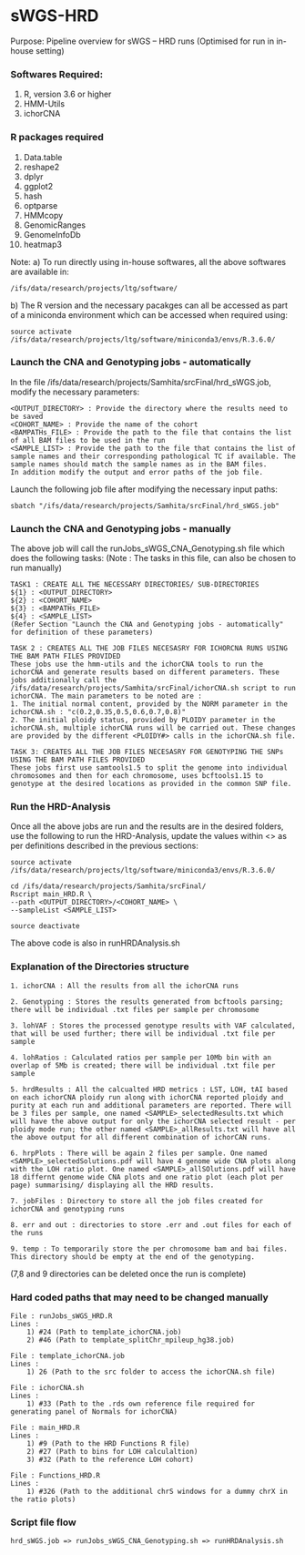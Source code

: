# sWGS-HRD

Purpose: Pipeline overview for sWGS – HRD runs
(Optimised for run in in-house setting)

### Softwares Required:
1. R, version 3.6 or higher
2. HMM-Utils
3. ichorCNA

### R packages required
1. Data.table
2. reshape2
3. dplyr
4. ggplot2
5. hash
6. optparse
7. HMMcopy
8. GenomicRanges
9. GenomeInfoDb
10. heatmap3

Note: 
a) To run directly using in-house softwares, all the above softwares are available in:

    /ifs/data/research/projects/ltg/software/
    
b) The R version and the necessary pacakges can all be accessed as part of a miniconda environment which can be accessed when required using: 

    source activate /ifs/data/research/projects/ltg/software/miniconda3/envs/R.3.6.0/

### Launch the CNA and Genotyping jobs - automatically
In the file /ifs/data/research/projects/Samhita/srcFinal/hrd_sWGS.job, modify the necessary parameters:

    <OUTPUT_DIRECTORY> : Provide the directory where the results need to be saved
    <COHORT_NAME> : Provide the name of the cohort 
    <BAMPATHs_FILE> : Provide the path to the file that contains the list of all BAM files to be used in the run
    <SAMPLE_LIST> : Provide the path to the file that contains the list of sample names and their corresponding pathological TC if available. The sample names should match the sample names as in the BAM files.
    In addition modify the output and error paths of the job file.

Launch the following job file after modifying the necessary input paths:

    sbatch "/ifs/data/research/projects/Samhita/srcFinal/hrd_sWGS.job"

### Launch the CNA and Genotyping jobs - manually
The above job will call the runJobs_sWGS_CNA_Genotyping.sh file which does the following tasks:
(Note : The tasks in this file, can also be chosen to run manually)

    TASK1 : CREATE ALL THE NECESSARY DIRECTORIES/ SUB-DIRECTORIES
    ${1} : <OUTPUT_DIRECTORY>
    ${2} : <COHORT_NAME>
    ${3} : <BAMPATHs_FILE>
    ${4} : <SAMPLE_LIST>
    (Refer Section "Launch the CNA and Genotyping jobs - automatically" for definition of these parameters)

    TASK 2 : CREATES ALL THE JOB FILES NECESASRY FOR ICHORCNA RUNS USING THE BAM PATH FILES PROVIDED
    These jobs use the hmm-utils and the ichorCNA tools to run the ichorCNA and generate results based on different parameters. These jobs additionally call the /ifs/data/research/projects/Samhita/srcFinal/ichorCNA.sh script to run ichorCNA. The main parameters to be noted are : 
    1. The initial normal content, provided by the NORM parameter in the ichorCNA.sh : "c(0.2,0.35,0.5,0.6,0.7,0.8)"
    2. The initial ploidy status, provided by PLOIDY parameter in the ichorCNA.sh, multiple ichorCNA runs will be carried out. These changes are provided by the different <PLOIDY#> calls in the ichorCNA.sh file.
    
    TASK 3: CREATES ALL THE JOB FILES NECESASRY FOR GENOTYPING THE SNPs USING THE BAM PATH FILES PROVIDED
    These jobs first use samtools1.5 to split the genome into individual chromosomes and then for each chromosome, uses bcftools1.15 to genotype at the desired locations as provided in the common SNP file. 
    
### Run the HRD-Analysis
Once all the above jobs are run and the results are in the desired folders, use the following to run the HRD-Analysis, update the values within <> as per definitions described in the previous sections:

    source activate /ifs/data/research/projects/ltg/software/miniconda3/envs/R.3.6.0/

    cd /ifs/data/research/projects/Samhita/srcFinal/
    Rscript main_HRD.R \
    --path <OUTPUT_DIRECTORY>/<COHORT_NAME> \
    --sampleList <SAMPLE_LIST>

    source deactivate

The above code is also in runHRDAnalysis.sh

### Explanation of the Directories structure

    1. ichorCNA : All the results from all the ichorCNA runs
    
    2. Genotyping : Stores the results generated from bcftools parsing; there will be individual .txt files per sample per chromosome

    3. lohVAF : Stores the processed genotype results with VAF calculated, that will be used further; there will be individual .txt file per sample

    4. lohRatios : Calculated ratios per sample per 10Mb bin with an overlap of 5Mb is created; there will be individual .txt file per sample

    5. hrdResults : All the calcualted HRD metrics : LST, LOH, tAI based on each ichorCNA ploidy run along with ichorCNA reported ploidy and purity at each run and additional parameters are reported. There will be 3 files per sample, one named <SAMPLE>_selectedResults.txt which will have the above output for only the ichorCNA selected result - per ploidy mode run; the other named <SAMPLE>_allResults.txt will have all the above output for all different combination of ichorCAN runs.

    6. hrpPlots : There will be again 2 files per sample. One named <SAMPLE>_selectedSolutions.pdf will have 4 genome wide CNA plots along with the LOH ratio plot. One named <SAMPLE>_allSOlutions.pdf will have 18 differnt genome wide CNA plots and one ratio plot (each plot per page) summarising/ displaying all the HRD results.

    7. jobFiles : Directory to store all the job files created for ichorCNA and genotyping runs

    8. err and out : directories to store .err and .out files for each of the runs

    9. temp : To temporarily store the per chromosome bam and bai files. This directory should be empty at the end of the genotyping.

(7,8 and 9 directories can be deleted once the run is complete)

### Hard coded paths that may need to be changed manually

    File : runJobs_sWGS_HRD.R
    Lines :
        1) #24 (Path to template_ichorCNA.job)
        2) #46 (Path to template_splitChr_mpileup_hg38.job)

    File : template_ichorCNA.job
    Lines :
        1) 26 (Path to the src folder to access the ichorCNA.sh file)
        
    File : ichorCNA.sh
    Lines :
        1) #33 (Path to the .rds own reference file required for generating panel of Normals for ichorCNA)
    
    File : main_HRD.R
    Lines : 
        1) #9 (Path to the HRD Functions R file) 
        2) #27 (Path to bins for LOH calculaltion)
        3) #32 (Path to the reference LOH cohort)
        
    File : Functions_HRD.R
    Lines :
        1) #326 (Path to the additional chrS windows for a dummy chrX in the ratio plots)

### Script file flow

    hrd_sWGS.job => runJobs_sWGS_CNA_Genotyping.sh => runHRDAnalysis.sh
